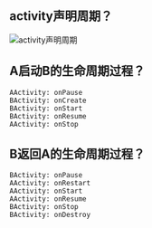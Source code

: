 ## activity声明周期？
![activity声明周期](https://github.com/knowledgeIsMoney/android-interveiw/blob/master/images/%E7%94%9F%E5%91%BD%E5%91%A8%E6%9C%9F.jpg)
## A启动B的生命周期过程？
    AActivity: onPause
    BActivity: onCreate
    BActivity: onStart
    BActivity: onResume
    AActivity: onStop
## B返回A的生命周期过程？
    BActivity: onPause
    AActivity: onRestart
    AActivity: onStart
    AActivity: onResume
    BActivity: onStop
    BActivity: onDestroy
